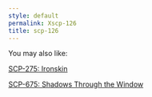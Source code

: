 ```yaml
---
style: default
permalink: Xscp-126
title: scp-126
---
```

You may also like:

[SCP-275: Ironskin](http://scp-wiki.net/scp-275)

[SCP-675: Shadows Through the Window](http://scp-wiki.net/scp-675)
